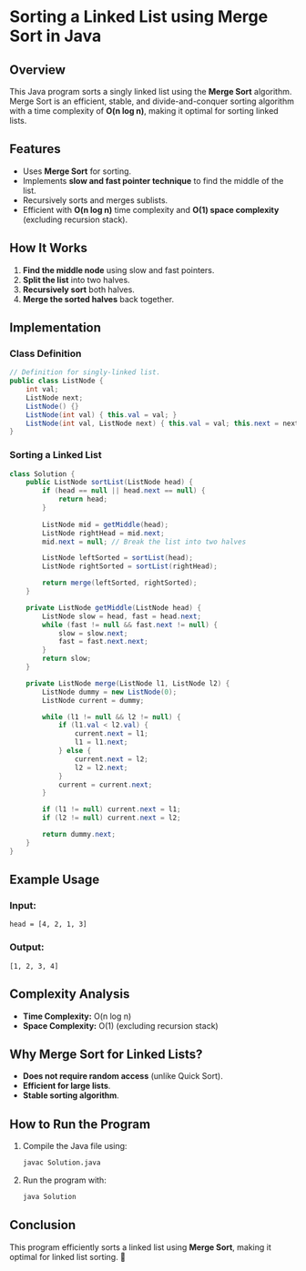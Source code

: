 # Sorting a Linked List using Merge Sort in Java

## Overview
This Java program sorts a singly linked list using the **Merge Sort** algorithm. Merge Sort is an efficient, stable, and divide-and-conquer sorting algorithm with a time complexity of **O(n log n)**, making it optimal for sorting linked lists.

## Features
- Uses **Merge Sort** for sorting.
- Implements **slow and fast pointer technique** to find the middle of the list.
- Recursively sorts and merges sublists.
- Efficient with **O(n log n)** time complexity and **O(1) space complexity** (excluding recursion stack).

## How It Works
1. **Find the middle node** using slow and fast pointers.
2. **Split the list** into two halves.
3. **Recursively sort** both halves.
4. **Merge the sorted halves** back together.

## Implementation
### **Class Definition**
```java
// Definition for singly-linked list.
public class ListNode {
    int val;
    ListNode next;
    ListNode() {}
    ListNode(int val) { this.val = val; }
    ListNode(int val, ListNode next) { this.val = val; this.next = next; }
}
```

### **Sorting a Linked List**
```java
class Solution {
    public ListNode sortList(ListNode head) {
        if (head == null || head.next == null) {
            return head;
        }
        
        ListNode mid = getMiddle(head);
        ListNode rightHead = mid.next;
        mid.next = null; // Break the list into two halves

        ListNode leftSorted = sortList(head);
        ListNode rightSorted = sortList(rightHead);

        return merge(leftSorted, rightSorted);
    }

    private ListNode getMiddle(ListNode head) {
        ListNode slow = head, fast = head.next;
        while (fast != null && fast.next != null) {
            slow = slow.next;
            fast = fast.next.next;
        }
        return slow;
    }

    private ListNode merge(ListNode l1, ListNode l2) {
        ListNode dummy = new ListNode(0);
        ListNode current = dummy;

        while (l1 != null && l2 != null) {
            if (l1.val < l2.val) {
                current.next = l1;
                l1 = l1.next;
            } else {
                current.next = l2;
                l2 = l2.next;
            }
            current = current.next;
        }

        if (l1 != null) current.next = l1;
        if (l2 != null) current.next = l2;

        return dummy.next;
    }
}
```

## Example Usage
### **Input:**
```
head = [4, 2, 1, 3]
```

### **Output:**
```
[1, 2, 3, 4]
```

## Complexity Analysis
- **Time Complexity:** O(n log n)
- **Space Complexity:** O(1) (excluding recursion stack)

## Why Merge Sort for Linked Lists?
- **Does not require random access** (unlike Quick Sort).
- **Efficient for large lists**.
- **Stable sorting algorithm**.

## How to Run the Program
1. Compile the Java file using:
   ```sh
   javac Solution.java
   ```
2. Run the program with:
   ```sh
   java Solution
   ```

## Conclusion
This program efficiently sorts a linked list using **Merge Sort**, making it optimal for linked list sorting. 🚀

